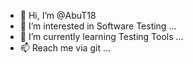 - 👋 Hi, I’m @AbuT18
- 👀 I’m interested in Software Testing ...
- 🌱 I’m currently learning Testing Tools ...
- 📫 Reach me via git ...


<!---
AbuT18/AbuT18 is a ✨ special ✨ repository because its `README.md` (this file) appears on your GitHub profile.
You can click the Preview link to take a look at your changes.
--->
